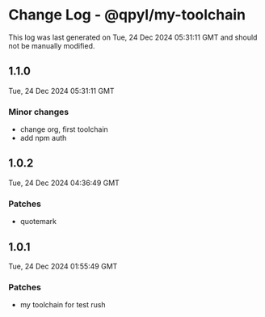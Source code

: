 # Change Log - @qpyl/my-toolchain

This log was last generated on Tue, 24 Dec 2024 05:31:11 GMT and should not be manually modified.

## 1.1.0

Tue, 24 Dec 2024 05:31:11 GMT

### Minor changes

- change org, first toolchain
- add npm auth

## 1.0.2

Tue, 24 Dec 2024 04:36:49 GMT

### Patches

- quotemark

## 1.0.1

Tue, 24 Dec 2024 01:55:49 GMT

### Patches

- my toolchain for test rush
